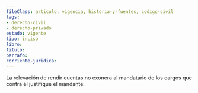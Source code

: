 ```yaml
---
fileClass: articulo, vigencia, historia-y-fuentes, codigo-civil
tags:
- derecho-civil
- derecho-privado
estado: vigente
tipo: inciso
libro:
titulo:
parrafo:
corriente-juridica:
---
```

La relevación de rendir cuentas no exonera al mandatario de los cargos que contra él justifique el mandante.